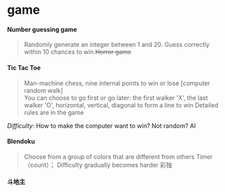 # game  
#### Number guessing game
> Randomly generate an integer between 1 and 20. Guess correctly within 10 chances to win.~~Horror game~~
 
#### Tic Tac Toe 
> Man-machine chess, nine internal points to win or lose [computer random walk]  
> You can choose to go first or go later: the first walker 'X', the last walker 'O', horizontal, vertical, diagonal to form a line to win
> Detailed rules are in the game  

*Difficulty:* How to make the computer want to win? Not random? AI

#### Blendoku
> Choose from a group of colors that are different from others
> Timer（count）；
> Difficulty gradually becomes harder
> 彩独


#### 斗地主 


